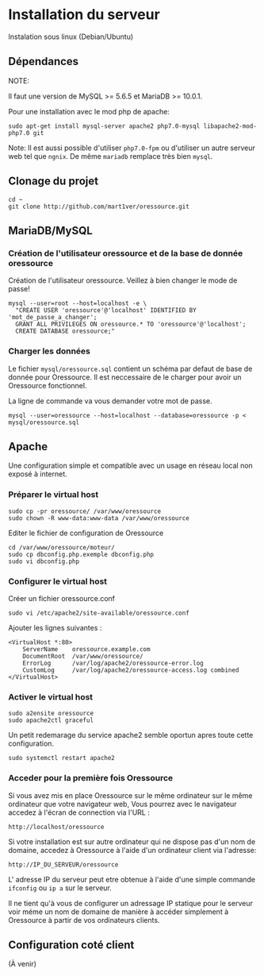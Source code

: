 # Installation du serveur

Instalation sous linux (Debian/Ubuntu)

## Dépendances

NOTE:

Il faut une version de MySQL >= 5.6.5 et MariaDB >= 10.0.1.

Pour une installation avec le mod php de apache:

```shell
sudo apt-get install mysql-server apache2 php7.0-mysql libapache2-mod-php7.0 git
```

Note: Il est aussi possible d'utiliser `php7.0-fpm` ou d'utiliser un autre
serveur web tel que `ngnix`. De même `mariadb` remplace très bien `mysql`.

## Clonage du projet

```shell
cd ~
git clone http://github.com/mart1ver/oressource.git
```

## MariaDB/MySQL

### Création de l'utilisateur oressource et de la base de donnée oressource

Création de l'utilisateur oressource. Veillez à bien changer le mode de passe!

```shell
mysql --user=root --host=localhost -e \
  "CREATE USER 'oressource'@'localhost' IDENTIFIED BY 'mot_de_passe_a_changer';
  GRANT ALL PRIVILEGES ON oressource.* TO 'oressource'@'localhost';
  CREATE DATABASE oressource;"
```

### Charger les données

Le fichier `mysql/oressource.sql` contient un schéma par defaut de base de donnée pour Oressource.
Il est neccessaire de le charger pour avoir un Oressource fonctionnel.

La ligne de commande va vous demander votre mot de passe.

```shell
mysql --user=oressource --host=localhost --database=oressource -p < mysql/oressource.sql
```

## Apache

Une configuration simple et compatible avec un usage en réseau local non
exposé à internet.

### Préparer le virtual host

```shell
sudo cp -pr oressource/ /var/www/oressource
sudo chown -R www-data:www-data /var/www/oressource
```

Editer le fichier de configuration de Oressource

```shell
cd /var/www/oressource/moteur/
sudo cp dbconfig.php.exemple dbconfig.php
sudo vi dbconfig.php
```

### Configurer le virtual host

Créer un fichier oressource.conf

`sudo vi /etc/apache2/site-available/oressource.conf`

Ajouter les lignes suivantes :

```
<VirtualHost *:80>
    ServerName    oressource.example.com
    DocumentRoot  /var/www/oressource/
    ErrorLog      /var/log/apache2/oressource-error.log
    CustomLog     /var/log/apache2/oressource-access.log combined
</VirtualHost>
```

### Activer le virtual host

```shell
sudo a2ensite oressource
sudo apache2ctl graceful
```

Un petit redemarage du service apache2 semble oportun apres toute cette
configuration.

```shell
sudo systemctl restart apache2
```

### Acceder pour la première fois Oressource

Si vous avez mis en place Oressource sur le même ordinateur sur le même
ordinateur que votre navigateur web, Vous pourrez avec le navigateur accedez à
l'écran de connection via l'URL :

```
http://localhost/oressource
```

Si votre installation est sur autre ordinateur qui ne dispose pas d'un nom de
domaine, accedez à Oressource à l'aide d'un ordinateur client via l'adresse:

```
http://IP_DU_SERVEUR/oressource
```

L' adresse IP du serveur peut etre obtenue à l'aide d'une simple commande
`ifconfig` ou `ip a` sur le serveur.

Il ne tient qu'à vous de configurer un adressage IP statique pour le serveur
voir méme un nom de domaine de manière à accéder simplement à Oressource à
partir de vos ordinateurs clients.

## Configuration coté client

(À venir)
